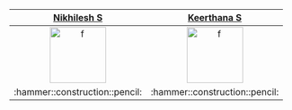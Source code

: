 
<table>
    <thead>
        <tr>
            <th><a href="https://github.com/NikhileshJr08">Nikhilesh S</a></th>   
            <th><a href="https://github.com/keerthana-5170">Keerthana S</a></th>   
        </tr>
    </thead>
    <tbody>
        <tr>
            <td align="center"><a href="https://github.com/NikhileshJr08"><img width="100" src="https://avatars.githubusercontent.com/u/63784914" alt="f"></a></td> 
           <td align="center"><a href="https://github.com/keerthana-5170"><img width="100" src="https://avatars.githubusercontent.com/keerthana-5170" alt="f"></a></td>
        </tr>
        <tr>
            <td align="center"> :hammer::construction::pencil: </td> 
            <td align="center"> :hammer::construction::pencil: </td>
        </tr>
    </tbody>
</table>

